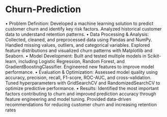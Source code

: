 # Churn-Prediction
• Problem Definition: Developed a machine learning solution to predict customer churn and
identify key risk factors. Analyzed historical customer data to understand retention patterns.
• Data Processing & Analysis: Collected, cleaned, and preprocessed data using Pandas and
NumPy. Handled missing values, outliers, and categorical variables. Explored feature
distributions and visualized churn patterns with Matplotlib and Seaborn.
• Model Development: Built and tested multiple models in Scikit-learn, including Logistic
Regression, Random Forest, and GradientBoostingClassifier. Engineered new features to improve
model performance.
• Evaluation & Optimization: Assessed model quality using accuracy, precision, recall, F1-score,
ROC-AUC, and cross-validation. Tuned hyperparameters with GridSearchCV and
RandomizedSearchCV to optimize predictive performance.
• Results: Identified the most important factors contributing to churn and improved prediction
accuracy through feature engineering and model tuning. Provided data-driven recommendations
for reducing customer churn and increasing retention rates
